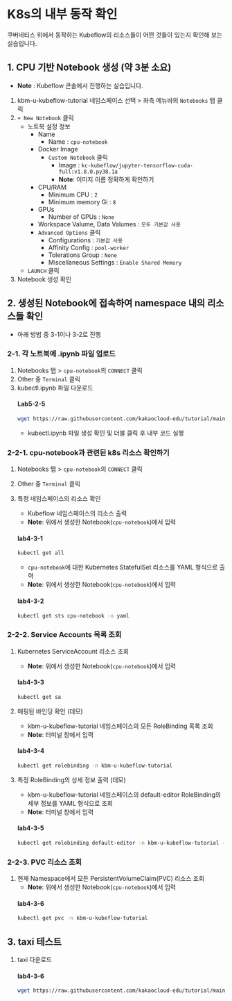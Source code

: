 # K8s의 내부 동작 확인

쿠버네티스 위에서 동작하는 Kubeflow의 리소스들이 어떤 것들이 있는지 확인해 보는 실습입니다.

## 1. CPU 기반 Notebook 생성 (약 3분 소요)

- **Note** : Kubeflow 콘솔에서 진행하는 실습입니다.
1. kbm-u-kubeflow-tutorial 네임스페이스 선택 > 좌측 메뉴바의 `Notebooks` 탭 클릭
2. `+ New Notebook` 클릭
    - 노트북 설정 정보
        - Name
            - Name : `cpu-notebook`
        - Docker Image
            - `Custom Notebook` 클릭
                - Image : `kc-kubeflow/jupyter-tensorflow-cuda-full:v1.8.0.py38.1a`
                - **Note**: 이미지 이름 정확하게 확인하기
        - CPU/RAM
            - Minimum CPU : `2`
            - Minimum memory  Gi : `8`
        - GPUs
            - Number of GPUs : `None`
        - Workspace Valume, Data Valumes : `모두 기본값 사용`
        - `Advanced Options` 클릭
            - Configurations : `기본값 사용`
            - Affinity Config : `pool-worker`
            - Tolerations Group : `None`
            - Miscellaneous Settings : `Enable Shared Memory`
    - `LAUNCH` 클릭
3. Notebook 생성 확인


## 2. 생성된 Notebook에 접속하여 namespace 내의 리소스들 확인
- 아래 방법 중 3-1이나 3-2로 진행

### 2-1. 각 노트북에 .ipynb 파일 업로드
1. Notebooks 탭 > `cpu-notebook`의 `CONNECT` 클릭
2. Other 중 `Terminal` 클릭
3. kubectl.ipynb 파일 다운로드
   #### **Lab5-2-5**
   ```bash
   wget https://raw.githubusercontent.com/kakaocloud-edu/tutorial/main/DataAnalyzeCourse/src/day3/ipynb/kubectl.ipynb
   ```
   - kubectl.ipynb 파일 생성 확인 및 더블 클릭 후 내부 코드 실행

### 2-2-1. cpu-notebook과 관련된 k8s 리소스 확인하기
1. Notebooks 탭 > `cpu-notebook`의 `CONNECT` 클릭
2. Other 중 `Terminal` 클릭
3. 특정 네임스페이스의 리소스 확인
   - Kubeflow 네임스페이스의 리소스 출력
   - **Note**: 위에서 생성한 Notebook(`cpu-notebook`)에서 입력
   #### **lab4-3-1**
   ```bash
   kubectl get all
   ```

   - `cpu-notebook`에 대한 Kubernetes StatefulSet 리소스를 YAML 형식으로 출력
   - **Note**: 위에서 생성한 Notebook(`cpu-notebook`)에서 입력
   #### **lab4-3-2**
   ```bash
   kubectl get sts cpu-notebook -o yaml
   ```

### 2-2-2. Service Accounts 목록 조회
1. Kubernetes ServiceAccount 리소스 조회 
   - **Note**: 위에서 생성한 Notebook(`cpu-notebook`)에서 입력
   #### **lab4-3-3**
   ```bash
   kubectl get sa
   ```
2. 매핑된 바인딩 확인 (데모)
   - kbm-u-kubeflow-tutorial 네임스페이스의 모든 RoleBinding 목록 조회
   - **Note**: 터미널 창에서 입력
   #### **lab4-3-4**
   ```bash
   kubectl get rolebinding -n kbm-u-kubeflow-tutorial
   ```

3. 특정 RoleBinding의 상세 정보 출력 (데모)
   - kbm-u-kubeflow-tutorial 네임스페이스의 default-editor RoleBinding의 세부 정보를 YAML 형식으로 조회
   - **Note**: 터미널 창에서 입력
   #### **lab4-3-5**
   ```bash
   kubectl get rolebinding default-editor -n kbm-u-kubeflow-tutorial -o yaml
   ```

### 2-2-3. PVC 리소스 조회
1. 현재 Namespace에서 모든 PersistentVolumeClaim(PVC) 리소스 조회
   - **Note**: 위에서 생성한 Notebook(`cpu-notebook`)에서 입력
   #### **lab4-3-6**
   ```bash
   kubectl get pvc -n kbm-u-kubeflow-tutorial
   ```

## 3. taxi 테스트
1. taxi 다운로드

   #### **lab4-3-6**
   ```bash
   wget https://raw.githubusercontent.com/kakaocloud-edu/tutorial/main/DataAnalyzeCourse/src/day3/ipynb/taxi.ipynb
   ```
